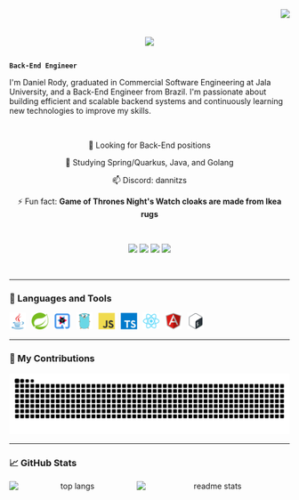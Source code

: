 <img align="right" src="https://visitor-badge.laobi.icu/badge?page_id=dannielrody.dannielrody" />

<h1 align="center">
    <img src="https://readme-typing-svg.herokuapp.com/?font=Righteous&size=35&center=true&vCenter=true&width=500&height=70&duration=4000&lines=Hi+There!+👋;+I'm+Daniel+Rody!;" />
</h1>

**`Back-End Engineer`**

I'm Daniel Rody, graduated in Commercial Software Engineering at Jala University, and a Back-End Engineer from Brazil. I'm passionate about building efficient and scalable backend systems and continuously learning new technologies to improve my skills.

<br>

<div align="center">
 
🔭 Looking for Back-End positions

🌱 Studying Spring/Quarkus, Java, and Golang

📫 Discord: dannitzs

⚡ Fun fact: **Game of Thrones Night's Watch cloaks are made from Ikea rugs**

</div>

<br>

<p align="center">
  <a href="mailto:danielrody@gmail.com"><img src="https://img.shields.io/badge/-Gmail-%230077B5?style=for-the-badge&logo=gmail&logoColor=white" target="_blank"></a>
  <a href="https://www.linkedin.com/in/daniel-rody-136151256/" target="_blank"><img src="https://img.shields.io/badge/-LinkedIn-%230077B5?style=for-the-badge&logo=linkedin&logoColor=white" target="_blank"></a>
  <a href="https://www.instagram.com/dan_rody_/" target="_blank"><img src="https://img.shields.io/badge/-Instagram-%230077B5?style=for-the-badge&logo=instagram&logoColor=white" target="_blank"></a>
  <a href="https://github.com/dannielrody?tab=followers"><img src="https://img.shields.io/badge/-Follow%20Me-%230077B5?style=for-the-badge&logo=github&logoColor=white" target="_blank"></a>
</p>

<br>

---

### 🧰 Languages and Tools

<img align="left" alt="Java" width="30px" style="padding-right:10px;" src="https://raw.githubusercontent.com/devicons/devicon/master/icons/java/java-original.svg"/>
<img align="left" alt="Spring" width="30px" style="padding-right:10px;" src="https://raw.githubusercontent.com/devicons/devicon/master/icons/spring/spring-original.svg" />
<img align="left" alt="Quarkus" width="30px" style="padding-right:10px;" src="https://raw.githubusercontent.com/devicons/devicon/master/icons/quarkus/quarkus-original.svg" />
<img align="left" alt="Golang" width="30px" style="padding-right:10px;" src="https://raw.githubusercontent.com/devicons/devicon/master/icons/go/go-original.svg" />
<img align="left" alt="JavaScript" width="30px" style="padding-right:10px;" src="https://raw.githubusercontent.com/devicons/devicon/master/icons/javascript/javascript-original.svg" />
<img align="left" alt="TypeScript" width="30px" style="padding-right:10px;" src="https://raw.githubusercontent.com/devicons/devicon/master/icons/typescript/typescript-original.svg" />
<img align="left" alt="React" width="30px" style="padding-right:10px;" src="https://raw.githubusercontent.com/devicons/devicon/master/icons/react/react-original.svg" />
<img align="left" alt="Angular" width="30px" style="padding-right:10px;" src="https://raw.githubusercontent.com/devicons/devicon/master/icons/angularjs/angularjs-original.svg" />
<img align="left" alt="Shell" width="30px" style="padding-right:10px;" src="https://raw.githubusercontent.com/devicons/devicon/master/icons/bash/bash-original.svg" />
<br>

<br>

---

### 🐍 My Contributions

<img alt="snake eating my contributions" src="https://github.com/dannielrody/dannielrody/blob/output/github-contribution-grid-snake-sissa.svg" />

<br>

---

### 📈 GitHub Stats

<div align="center">
  <div style="display: flex; justify-content: center;">
    <img width=325 src="https://github-readme-stats-salesp07.vercel.app/api/top-langs/?username=dannielrody&hide=HTML&langs_count=8&layout=compact&theme=react&border_radius=10&size_weight=0.5&count_weight=0.5&exclude_repo=github-readme-stats" alt="top langs" />
    <img width=390 src="https://github-readme-stats-salesp07.vercel.app/api?username=dannielrody&count_private=true&show_icons=true&theme=react&rank_icon=github&border_radius=10" alt="readme stats" />
  </div>
</div>

<br>

